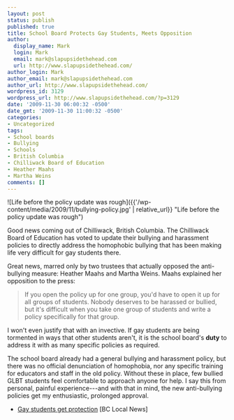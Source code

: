 ```yaml
---
layout: post
status: publish
published: true
title: School Board Protects Gay Students, Meets Opposition
author:
  display_name: Mark
  login: Mark
  email: mark@slapupsidethehead.com
  url: http://www.slapupsidethehead.com/
author_login: Mark
author_email: mark@slapupsidethehead.com
author_url: http://www.slapupsidethehead.com/
wordpress_id: 3129
wordpress_url: http://www.slapupsidethehead.com/?p=3129
date: '2009-11-30 06:00:32 -0500'
date_gmt: '2009-11-30 11:00:32 -0500'
categories:
- Uncategorized
tags:
- School boards
- Bullying
- Schools
- British Columbia
- Chilliwack Board of Education
- Heather Maahs
- Martha Weins
comments: []
---
```

![Life before the policy update was rough]({{'/wp-content/media/2009/11/bullying-policy.jpg' | relative_url}} "Life before the policy update was rough")

Good news coming out of Chilliwack, British Columbia. The Chilliwack Board of Education has voted to update their bullying and harassment policies to directly address the homophobic bullying that has been making life very difficult for gay students there.

Great news, marred only by two trustees that actually opposed the anti-bullying measure: Heather Maahs and Martha Weins.  Maahs explained her opposition to the press:

> If you open the policy up for one group, you'd have to open it up for all groups of students. Nobody deserves to be harassed or bullied, but it's difficult when you take one group of students and write a policy specifically for that group.

I won't even justify that with an invective. If gay students are being tormented in ways that other students aren't, it is the school board's **duty** to address it with as many specific policies as required.

The school board already had a general bullying and harassment policy, but there was no official denunciation of homophobia, nor any specific training for educators and staff in the old policy. Without these in place, few bullied GLBT students feel comfortable to approach anyone for help. I say this from personal, painful experience---and with that in mind, the new anti-bullying policies get my enthusiastic, prolonged approval.

- [Gay students get protection](http://www.bclocalnews.com/news/74838592.html) [BC Local News]
